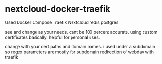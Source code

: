 # nextcloud-docker-traefik

Used Docker Compose
Traefik
Nextcloud
redis
postgres

see and change as your needs.
cant be 100 percent accurate.
using custom certificates basically.
helpful for personal uses.

change with your cert paths and domain names.
i used under a subdomain so regex parameters are mostly for subdomain redirection of webdav with traefik
